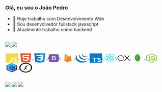 ### Olá, eu sou o João Pedro

- 🔭 Hoje trabalho com Desenvolvimento Web
- 🙌 Sou desenvolvedor fullstack javascript
- 🙌 Atualmente trabalho como backend
##

 <div>
  <a href="https://github.com/Joao-Pedro15">
  <img height="180em" src="https://github-readme-stats.vercel.app/api?username=Joao-Pedro15&show_icons=true&theme=dracula&include_all_commits=true&count_private=true"/>
  <img height="180em" src="https://github-readme-stats.vercel.app/api/top-langs/?username=Joao-Pedro15&layout=compact&langs_count=7&theme=dracula"/>
</div>
  
<div style="display: inline_block"><br>
  <img align="center" alt="Javascript" height="30" width="40" src="https://raw.githubusercontent.com/devicons/devicon/master/icons/javascript/javascript-plain.svg">
  <img align="center" alt="HTML" height="30" width="40" src="https://raw.githubusercontent.com/devicons/devicon/master/icons/html5/html5-original.svg">
  <img align="center" alt="CSS" height="30" width="40" src="https://raw.githubusercontent.com/devicons/devicon/master/icons/css3/css3-original.svg">
  <img align="center" alt="Bootstrap" height="30" width="40" src="https://raw.githubusercontent.com/devicons/devicon/master/icons/bootstrap/bootstrap-plain.svg">
  <img align="center" alt="Firebase" height="30" width="40" src="https://raw.githubusercontent.com/devicons/devicon/master/icons/firebase/firebase-plain.svg">
  <img align="center" alt="jQuery" height="30" width="40" src="https://raw.githubusercontent.com/devicons/devicon/master/icons/jquery/jquery-plain.svg">
  <img align="center" alt="jQuery" height="30" width="40" src="https://raw.githubusercontent.com/devicons/devicon/master/icons/typescript/typescript-plain.svg">
  <img align="center" alt="jQuery" height="30" width="40" src="https://raw.githubusercontent.com/devicons/devicon/master/icons/react/react-original.svg">
 <img align="center" alt="jQuery" height="30" width="40" src="https://raw.githubusercontent.com/devicons/devicon/master/icons/express/express-original.svg">
 <img align="center" alt="jQuery" height="30" width="40" src="https://raw.githubusercontent.com/devicons/devicon/master/icons/mongodb/mongodb-original.svg">
 <img align="center" alt="jQuery" height="30" width="40" src="https://raw.githubusercontent.com/devicons/devicon/master/icons/nodejs/nodejs-original.svg">
 <img align="center" alt="jQuery" height="30" width="40" src="https://raw.githubusercontent.com/devicons/devicon/master/icons/sequelize/sequelize-original.svg">
 <img align="center" alt="jQuery" height="30" width="40" src="https://raw.githubusercontent.com/devicons/devicon/master/icons/socketio/socketio-original.svg">
</div>
  
  ##

<div> 
  <a href="https://instagram.com/jjoao.monteiro15" target="_blank"><img src="https://img.shields.io/badge/-Instagram-%23E4405F?style=for-the-badge&logo=instagram&logoColor=white" target="_blank"></a>
  <a href = "mailto:jjoao.monteiro15@gmail.com"><img src="https://img.shields.io/badge/-Gmail-%23333?style=for-the-badge&logo=gmail&logoColor=white" target="_blank"></a>
  <a href="https://www.linkedin.com/in/joão-pedro-monteiro-2083a6203" target="_blank"><img src="https://img.shields.io/badge/-LinkedIn-%230077B5?style=for-the-badge&logo=linkedin&logoColor=white" target="_blank"></a> 
  
</div>
